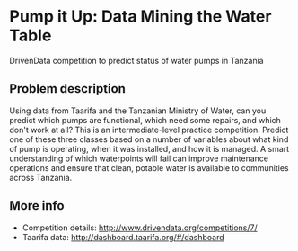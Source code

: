 # Pump it Up: Data Mining the Water Table
DrivenData competition to predict status of water pumps in Tanzania

## Problem description
Using data from Taarifa and the Tanzanian Ministry of Water, can you predict which pumps are functional, which need some repairs, and which don't work at all? This is an intermediate-level practice competition. Predict one of these three classes based on a number of variables about what kind of pump is operating, when it was installed, and how it is managed. A smart understanding of which waterpoints will fail can improve maintenance operations and ensure that clean, potable water is available to communities across Tanzania.

## More info
* Competition details: http://www.drivendata.org/competitions/7/
* Taarifa data: http://dashboard.taarifa.org/#/dashboard